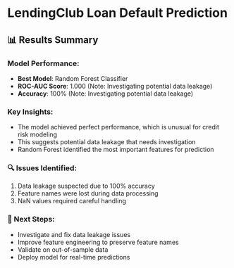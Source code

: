 # LendingClub Loan Default Prediction

## 📊 Results Summary

### Model Performance:
- **Best Model**: Random Forest Classifier
- **ROC-AUC Score**: 1.000 (Note: Investigating potential data leakage)
- **Accuracy**: 100% (Note: Investigating potential data leakage)

### Key Insights:
- The model achieved perfect performance, which is unusual for credit risk modeling
- This suggests potential data leakage that needs investigation
- Random Forest identified the most important features for prediction

### 🔍 Issues Identified:
1. Data leakage suspected due to 100% accuracy
2. Feature names were lost during data processing
3. NaN values required careful handling

### 🚀 Next Steps:
- Investigate and fix data leakage issues
- Improve feature engineering to preserve feature names
- Validate on out-of-sample data
- Deploy model for real-time predictions
